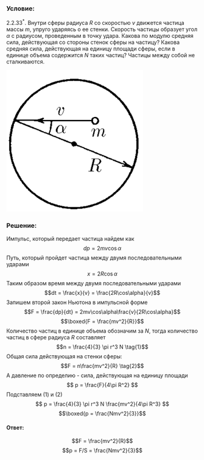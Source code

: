 ###  Условие: 

$2.2.33^*.$ Внутри сферы радиуса $R$ со скоростью $v$ движется частица массы $m$, упруго ударяясь о ее стенки. Скорость частицы образует угол $\alpha$ с радиусом, проведенным в точку удара. Какова по модулю средняя сила, действующая со стороны стенок сферы на частицу? Какова средняя сила, действующая на единицу площади сферы, если в единице объема содержится $N$ таких частиц? Частицы между собой не сталкиваются. 

![ К задаче 2.2.33 |359x372, 22%](../../img/2.2.33/statement.png)

###  Решение: 

Импульс, который передает частица найдем как $$dp = 2mv\cos\alpha$$ Путь, который пройдет частица между двумя последовательными ударами $$x = 2R\cos\alpha$$ Таким образом время между двумя последовательными ударами $$dt = \frac{x}{v} = \frac{2R\cos\alpha}{v}$$ Запишем второй закон Ньютона в импульсной форме $$F = \frac{dp}{dt} = 2mv\cos\alpha\frac{v}{2R\cos\alpha}$$ $$\boxed{F = \frac{mv^2}{R}}$$ Количество частиц в единице объема обозначим за $N$, тогда количество частиц в сфере радиуса $R$ составляет $$n = \frac{4}{3} \pi r^3 N \tag{1}$$ Общая сила действующая на стенки сферы: $$F = n\frac{mv^2}{R} \tag{2}$$ А давление по определию - сила, действующая на единицу площади $$ p = \frac{F}{4\pi R^2} $$ Подставляем $\text{(1)}$ и $\text{(2)}$ $$ p = \frac{4}{3} \pi r^3 N \frac{mv^2}{4\pi R^3} $$ $$\boxed{p = \frac{Nmv^2}{3}}$$ 

####  Ответ: 

$$F = \frac{mv^2}{R}$$ $$p = F/S = \frac{Nmv^2}{3}$$

  

